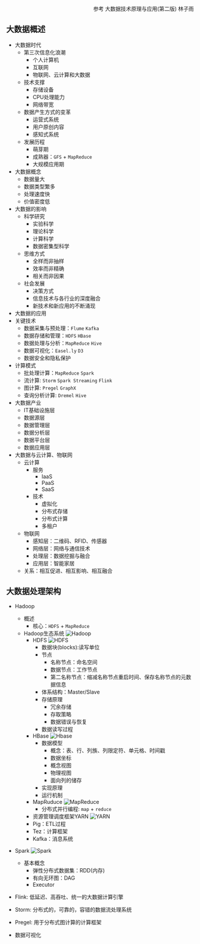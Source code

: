 <p align="right">参考 大数据技术原理与应用(第二版) 林子雨</p>

## 大数据概述
- 大数据时代
    - 第三次信息化浪潮
        - 个人计算机
        - 互联网
        - 物联网、云计算和大数据
    - 技术支撑
        - 存储设备
        - CPU处理能力
        - 网络带宽
    - 数据产生方式的变革
        - 运营式系统
        - 用户原创内容
        - 感知式系统
    - 发展历程
        - 萌芽期
        - 成熟器：`GFS` + `MapReduce`
        - 大规模应用期
- 大数据概念
    - 数据量大
    - 数据类型繁多
    - 处理速度快
    - 价值密度低
- 大数据的影响
    - 科学研究
        - 实验科学
        - 理论科学
        - 计算科学
        - 数据密集型科学
    - 思维方式
        - 全样而非抽样
        - 效率而非精确
        - 相关而非因果
    - 社会发展
        - 决策方式
        - 信息技术与各行业的深度融合
        - 新技术和新应用的不断涌现
- 大数据的应用
- 关键技术
    - 数据采集与预处理：`Flume` `Kafka`
    - 数据存储和管理：`HDFS` `HBase`
    - 数据处理与分析：`MapReduce` `Hive`
    - 数据可视化：`Easel.ly` `D3`
    - 数据安全和隐私保护
- 计算模式 
    - 批处理计算：`MapReduce` `Spark`
    - 流计算: `Storm` `Spark Streaming` `Flink`
    - 图计算: `Pregel` `GraphX`
    - 查询分析计算: `Dremel` `Hive`
- 大数据产业
    - IT基础设施层
    - 数据源层
    - 数据管理层
    - 数据分析层
    - 数据平台层
    - 数据应用层
- 大数据与云计算、物联网
    - 云计算
        - 服务
            - IaaS
            - PaaS
            - SaaS
        - 技术
            - 虚拟化
            - 分布式存储
            - 分布式计算
            - 多租户
    - 物联网
        - 感知层：二维码、RFID、传感器
        - 网络层：网络与通信技术
        - 处理层：数据挖掘与融合
        - 应用层：智能家居
    - 关系：相互促进、相互影响、相互融合

## 大数据处理架构
- Hadoop
    - 概述
        - 核心：`HDFS` + `MapReduce`
    - Hadoop生态系统 ![Hadoop](../PNG/hadoop.png)
        - HDFS ![HDFS](../PNG/HDFS.png)
            - 数据块(blocks):读写单位
            - 节点
                - 名称节点：命名空间
                - 数据节点：工作节点
                - 第二名称节点：缩减名称节点重启时间、保存名称节点的元数据信息
            - 体系结构：Master/Slave
            - 存储原理
                - 冗余存储
                - 存取策略
                - 数据错误与恢复
            - 数据读写过程
        - HBase ![Hbase](../PNG/Hbase.png)
            - 数据模型
                - 概念：表、行、列族、列限定符、单元格、时间戳
                - 数据坐标
                - 概念视图
                - 物理视图
                - 面向列的储存
            - 实现原理
            - 运行机制
        - MapRuduce ![MapReduce](../PNG/MapReduce.png)
            - 分布式并行编程: `map` + `reduce`
        - 资源管理调度框架YARN ![YARN](../PNG/YARN.png)
        - Pig：ETL过程
        - Tez：计算框架
        - Kafka：消息系统
- Spark ![Spark](../PNG/Spark.png)
    - 基本概念
        - 弹性分布式数据集：RDD(内存)
        - 有向无环图：DAG
        - Executor
- Flink: 低延迟、高吞吐、统一的大数据计算引擎

- Storm: 分布式的，可靠的，容错的数据流处理系统

- Pregel: 用于分布式图计算的计算框架

- 数据可视化
